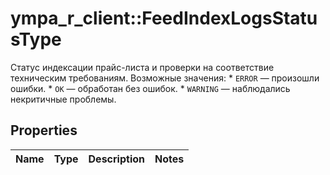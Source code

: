# ympa_r_client::FeedIndexLogsStatusType

Статус индексации прайс-листа и проверки на соответствие техническим требованиям.  Возможные значения:  * `ERROR` — произошли ошибки. * `OK` — обработан без ошибок. * `WARNING` — наблюдались некритичные проблемы. 

## Properties
Name | Type | Description | Notes
------------ | ------------- | ------------- | -------------


